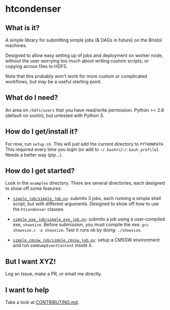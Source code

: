 # htcondenser

## What is it?

A simple library for submitting simple jobs (& DAGs in future) on the Bristol machines.

Designed to allow easy setting up of jobs and deployment on worker node, without the user worrying too much about writing custom scripts, or copying across files to HDFS.

Note that this probably won't work for more custom or complicated workflows, but may be a useful starting point.

## What do I need?

An area on `/hdfs/users` that you have read/write permission. Python >= 2.6 (default on soolin), but untested with Python 3.

## How do I get/install it?

For now, run `setup.sh`. This will just add the current directory to `PYTHONPATH`. This required every time you login (or add to `~/.bashrc`/`~/.bash_profile`). Needs a better way (pip...).

## How do I get started?

Look in the `examples` directory. There are several directories, each designed to show off some features:

- [`simple_job/simple_job.py`](examples/simple_job/simple_job.py): submits 3 jobs, each running a simple shell script, but with different arguments. Designed to show off how to use the `htcondenser` classes.

- [`simple_exe_job/simple_exe_job.py`](examples/simple_exe_job/simple_exe_job.py): submits a job using a user-compiled exe, `showsize`. Before submission, you must compile the exe: `gcc showsize.c -o showsize`. Test it runs ok by doing: `./showsize`.

- [`simple_cmssw_job/simple_cmssw_job.py`](examples/simple_cmssw_job/simple_cmssw_job.py): setup a CMSSW environment and run `edmDumpEventContent` inside it.

## But I want XYZ!

Log an Issue, make a PR, or email me directly.

## I want to help

Take a look at [CONTRIBUTING.md](CONTRIBUTING.md).